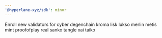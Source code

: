```yaml
---
'@hyperlane-xyz/sdk': minor
---
```


Enroll new validators for cyber degenchain kroma lisk lukso merlin metis mint proofofplay real sanko tangle xai taiko
